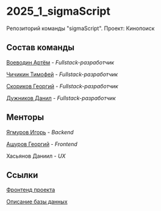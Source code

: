 # 2025_1_sigmaScript
Репозиторий команды "sigmaScript". Проект: Кинопоиск

## Состав команды

[Воеводин Артём](https://github.com/Propolisss) - *Fullstack-разработчик*

[Чичикин Тимофей](https://github.com/ned8800) - *Fullstack-разработчик*

[Скориков Георгий](https://github.com/SkorikovGeorge) - *Fullstack-разработчик*

[Дужников Данил](https://github.com/danilduzhnikov) - *Fullstack-разработчик*

## Менторы

[Ягмуров Игорь](https://github.com/UnicoYal) - *Backend*

[Ашуров Георгий](https://github.com/AshurovG) - *Frontend*

Хасьянов Даниил - *UX*


## Ссылки

[Фронтенд проекта](https://github.com/frontend-park-mail-ru/2025_1_sigmaScript)

[Описание базы данных](internal/db/normalized/relations.md)
